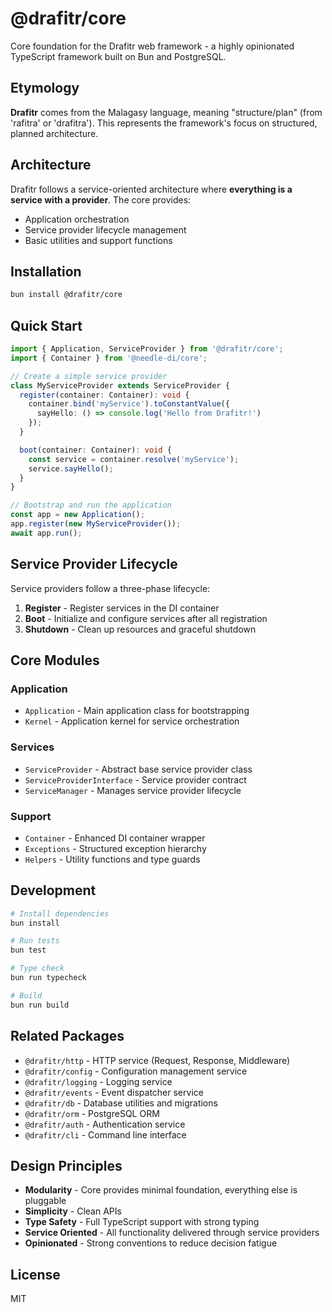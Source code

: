 # @drafitr/core

Core foundation for the Drafitr web framework - a highly opinionated TypeScript framework built on Bun and PostgreSQL.

## Etymology

**Drafitr** comes from the Malagasy language, meaning "structure/plan" (from 'rafitra' or 'drafitra'). This represents the framework's focus on structured, planned architecture.

## Architecture

Drafitr follows a service-oriented architecture where **everything is a service with a provider**. The core provides:

- Application orchestration
- Service provider lifecycle management  
- Basic utilities and support functions

## Installation

```bash
bun install @drafitr/core
```

## Quick Start

```typescript
import { Application, ServiceProvider } from '@drafitr/core';
import { Container } from '@needle-di/core';

// Create a simple service provider
class MyServiceProvider extends ServiceProvider {
  register(container: Container): void {
    container.bind('myService').toConstantValue({
      sayHello: () => console.log('Hello from Drafitr!')
    });
  }

  boot(container: Container): void {
    const service = container.resolve('myService');
    service.sayHello();
  }
}

// Bootstrap and run the application
const app = new Application();
app.register(new MyServiceProvider());
await app.run();
```

## Service Provider Lifecycle

Service providers follow a three-phase lifecycle:

1. **Register** - Register services in the DI container
2. **Boot** - Initialize and configure services after all registration
3. **Shutdown** - Clean up resources and graceful shutdown

## Core Modules

### Application
- `Application` - Main application class for bootstrapping
- `Kernel` - Application kernel for service orchestration

### Services  
- `ServiceProvider` - Abstract base service provider class
- `ServiceProviderInterface` - Service provider contract
- `ServiceManager` - Manages service provider lifecycle

### Support
- `Container` - Enhanced DI container wrapper
- `Exceptions` - Structured exception hierarchy
- `Helpers` - Utility functions and type guards

## Development

```bash
# Install dependencies
bun install

# Run tests
bun test

# Type check
bun run typecheck

# Build
bun run build
```

## Related Packages

- `@drafitr/http` - HTTP service (Request, Response, Middleware)
- `@drafitr/config` - Configuration management service
- `@drafitr/logging` - Logging service
- `@drafitr/events` - Event dispatcher service
- `@drafitr/db` - Database utilities and migrations
- `@drafitr/orm` - PostgreSQL ORM
- `@drafitr/auth` - Authentication service
- `@drafitr/cli` - Command line interface

## Design Principles

- **Modularity** - Core provides minimal foundation, everything else is pluggable
- **Simplicity** - Clean APIs
- **Type Safety** - Full TypeScript support with strong typing
- **Service Oriented** - All functionality delivered through service providers
- **Opinionated** - Strong conventions to reduce decision fatigue

## License

MIT
